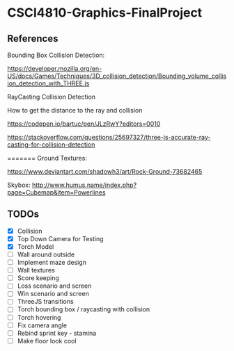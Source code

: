 # CSCI4810-Graphics-FinalProject

## References

Bounding Box Collision Detection:

https://developer.mozilla.org/en-US/docs/Games/Techniques/3D_collision_detection/Bounding_volume_collision_detection_with_THREE.js

RayCasting Collision Detection

How to get the distance to the ray and collision

https://codepen.io/bartuc/pen/JLzRwY?editors=0010
 
https://stackoverflow.com/questions/25697327/three-js-accurate-ray-casting-for-collision-detection

=======
Ground Textures:

https://www.deviantart.com/shadowh3/art/Rock-Ground-73682465

Skybox:
http://www.humus.name/index.php?page=Cubemap&item=Powerlines

## TODOs

- [x] Collision
- [x] Top Down Camera for Testing
- [x] Torch Model
- [ ] Wall around outside
- [ ] Implement maze design
- [ ] Wall textures
- [ ] Score keeping
- [ ] Loss scenario and screen
- [ ] Win scenario and screen
- [ ] ThreeJS transitions
- [ ] Torch bounding box / raycasting with collision
- [ ] Torch hovering
- [ ] Fix camera angle
- [ ] Rebind sprint key - stamina
- [ ] Make floor look cool
